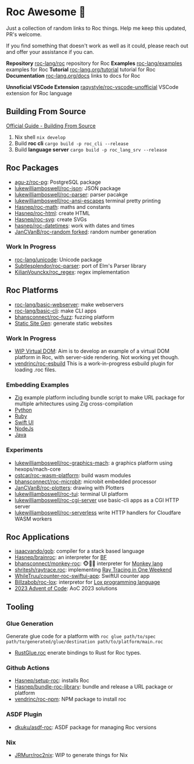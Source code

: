 
# Roc Awesome 🤘

Just a collection of random links to Roc things. Help me keep this updated, PR's welcome.

If you find something that doesn't work as well as it could, please reach out and offer your assistance if you can.

**Repository** [roc-lang/roc](https://github.com/roc-lang/roc) repository for Roc
**Examples** [roc-lang/examples](https://github.com/roc-lang/examples) examples for Roc
**Tutorial** [roc-lang.org/tutorial](https://www.roc-lang.org/tutorial) tutorial for Roc
**Documentation** [roc-lang.org/docs](https://www.roc-lang.org/docs) links to docs for Roc

**Unnoficial VSCode Extension** [raqystyle/roc-vscode-unofficial](https://github.com/raqystyle/roc-vscode-unofficial) VSCode extension for Roc language

## Building From Source

[Official Guide - Building From Source](https://github.com/roc-lang/roc/blob/main/BUILDING_FROM_SOURCE.md)

1. Nix shell `nix develop`
2. Build **roc cli** `cargo build -p roc_cli --release`
3. Build **language server** `cargo build -p roc_lang_srv --release`

## Roc Packages
- [agu-z/roc-pg](https://github.com/agu-z/roc-pg): PostgreSQL package
- [lukewilliamboswell/roc-json](https://github.com/lukewilliamboswell/roc-json): JSON package 
- [lukewilliamboswell/roc-parser](https://github.com/lukewilliamboswell/roc-parser): parser pacakge  
- [lukewilliamboswell/roc-ansi-escapes](https://github.com/lukewilliamboswell/roc-ansi-escapes) terminal pretty printing
- [Hasnep/roc-math](https://github.com/Hasnep/roc-math): maths and constants
- [Hasnep/roc-html](https://github.com/Hasnep/roc-html): create HTML
- [Hasnep/roc-svg](https://github.com/Hasnep/roc-svg): create SVGs
- [hasnep/roc-datetimes](https://github.com/hasnep/roc-datetimes): work with dates and times 
- [JanCVanB/roc-random forked](https://github.com/lukewilliamboswell/roc-random): random number generation

### Work In Progress
- [roc-lang/unicode](https://github.com/roc-lang/unicode): Unicode package
- [Subtlesplendor/roc-parser](https://github.com/Subtlesplendor/roc-parser): port of Elm's Parser library
- [KilianVounckx/roc_regex](https://github.com/KilianVounckx/roc_regex): regex implementation

## Roc Platforms
- [roc-lang/basic-webserver](https://github.com/roc-lang/basic-webserver): make webservers
- [roc-lang/basic-cli](https://github.com/roc-lang/basic-cli): make CLI apps
- [bhansconnect/roc-fuzz](https://github.com/bhansconnect/roc-fuzz): fuzzing platform
- [Static Site Gen](https://github.com/roc-lang/roc/tree/main/examples/static-site-gen): generate static websites

### Work In Progress
- [WIP Virtual DOM](https://github.com/roc-lang/roc/tree/main/examples/virtual-dom-wip): Aim is to develop an example of a virtual DOM platform in Roc, with server-side rendering. Not working yet though.
- [vendrinc/roc-esbuild](https://github.com/vendrinc/roc-esbuild) This is a work-in-progress esbuild plugin for loading .roc files.

### Embedding Examples
- [Zig](https://github.com/lukewilliamboswell/basic-graphics) example platform including bundle script to make URL package for multiple arhitectures using Zig cross-compilation
- [Python](https://github.com/roc-lang/roc/tree/main/examples/python-interop)
- [Ruby](https://github.com/roc-lang/roc/tree/main/examples/ruby-interop)
- [Swift UI](https://github.com/roc-lang/roc/tree/main/examples/swiftui)
- [NodeJs](https://github.com/roc-lang/roc/tree/main/examples/nodejs-interop)
- [Java](https://github.com/roc-lang/roc/tree/main/examples/jvm-interop)

### Experiments
- [lukewilliamboswell/roc-graphics-mach](https://github.com/lukewilliamboswell/roc-graphics-mach): a graphics platform using hexops/mach-core
- [ostcar/roc-wasm-platform](https://github.com/ostcar/roc-wasm-platform): build wasm modules
- [bhansconnect/roc-microbit](https://github.com/bhansconnect/roc-microbit): microbit embedded processor
- [JanCVanB/roc-plotters](https://github.com/JanCVanB/roc-plotters): drawing with Plotters
- [lukewilliamboswell/roc-tui](https://github.com/lukewilliamboswell/roc-tui): terminal UI platform
- [lukewilliamboswell/roc-cgi-server](https://github.com/lukewilliamboswell/roc-cgi-server) use basic-cli apps as a CGI HTTP server
- [lukewilliamboswell/roc-serverless](https://github.com/lukewilliamboswell/roc-serverless) write HTTP handlers for Cloudfare WASM workers

## Roc Applications
- [isaacvando/gob](https://github.com/isaacvando/gob): compiler for a stack based language
- [Hasnep/brainroc](https://github.com/Hasnep/brainroc): an interpreter for [BF](https://en.wikipedia.org/wiki/Brainfuck)  
- [bhansconnect/monkey-roc](https://github.com/bhansconnect/monkey-roc): 🐵🤘🏼 interpreter for [Monkey lang](https://monkeylang.org)
- [shritesh/raytrace.roc](https://github.com/shritesh/raytrace.roc): implementing [Ray Tracing in One Weekend](https://raytracing.github.io)
- [WhileTruu/counter-roc-swiftui-app](https://github.com/WhileTruu/counter-roc-swiftui-app): SwiftUI counter app
- [Billzabob/roc-lox](https://github.com/Billzabob/roc-lox): interpretor for [Lox programming language](https://craftinginterpreters.com/contents.html)
- [2023 Advent of Code](https://github.com/lukewilliamboswell/roc-awesome/tree/main/aoc-2022): AoC 2023 solutions

## Tooling

### Glue Generation

Generate glue code for a platform with `roc glue path/to/spec path/to/generated/glue/destination path/to/platform/main.roc`

- [RustGlue.roc](https://github.com/roc-lang/roc/blob/main/crates/glue/src/RustGlue.roc) enerate bindings to Rust for Roc types.

### Github Actions
- [Hasnep/setup-roc](https://github.com/Hasnep/setup-roc): installs Roc
- [Hasnep/bundle-roc-library](https://github.com/Hasnep/bundle-roc-library): bundle and release a URL package or platform
- [vendrinc/roc-npm](https://github.com/vendrinc/roc-npm/): NPM package to install roc

### ASDF Plugin
- [dkuku/asdf-roc](https://github.com/dkuku/asdf-roc): ASDF package for managing Roc versions

### Nix
- [JRMurr/roc2nix](https://github.com/JRMurr/roc2nix): WIP to generate things for Nix

